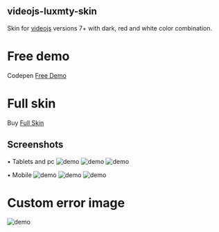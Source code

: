 ## videojs-luxmty-skin
Skin for [videojs](http://videojs.com/) versions 7+ with dark, red and white color combination.<br>

# Free demo
Codepen [Free Demo](https://codepen.io/emiliosg11/pen/yLqzeeb) <br>

# Full skin 
Buy [Full Skin](https://ko-fi.com/s/edb613e555) <br>

## Screenshots
• Tablets and pc
![demo](https://raw.githubusercontent.com/EmilioSG11/videojs-luxmty-skin/main/images/screenshots/img1.jpg)
![demo](https://raw.githubusercontent.com/EmilioSG11/videojs-luxmty-skin/main/images/screenshots/img2.jpg)
![demo](https://raw.githubusercontent.com/EmilioSG11/videojs-luxmty-skin/main/images/screenshots/img3.jpg)

• Mobile
![demo](https://raw.githubusercontent.com/EmilioSG11/videojs-luxmty-skin/main/images/screenshots/img4.jpg)
![demo](https://raw.githubusercontent.com/EmilioSG11/videojs-luxmty-skin/main/images/screenshots/img5.jpg)
![demo](https://raw.githubusercontent.com/EmilioSG11/videojs-luxmty-skin/main/images/screenshots/img6.jpg)

# Custom error image
![demo](https://raw.githubusercontent.com/EmilioSG11/videojs-luxmty-skin/main/images/errordisplayrawr.gif)
